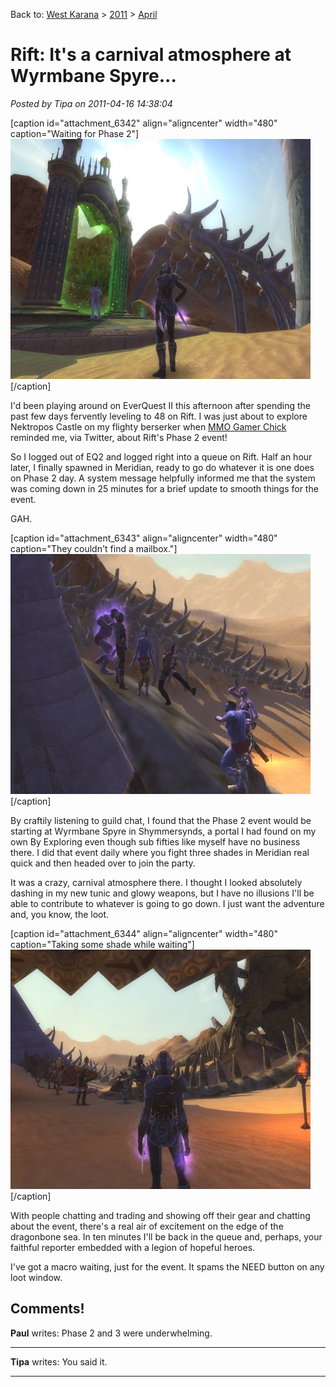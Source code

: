 Back to: [West Karana](/posts/westkarana.md) > [2011](/posts/2011/westkarana.md) > [April](./westkarana.md)
# Rift: It's a carnival atmosphere at Wyrmbane Spyre...

*Posted by Tipa on 2011-04-16 14:38:04*

[caption id="attachment\_6342" align="aligncenter" width="480" caption="Waiting for Phase 2"][![](../../../uploads/2011/04/rift-2011-04-16-15-20-51-13-480x384.jpg "Waiting for Phase 2")](../../../uploads/2011/04/rift-2011-04-16-15-20-51-13.jpg)[/caption]

I'd been playing around on EverQuest II this afternoon after spending the past few days fervently leveling to 48 on Rift. I was just about to explore Nektropos Castle on my flighty berserker when [MMO Gamer Chick](http://mmogamerchick.wordpress.com/) reminded me, via Twitter, about Rift's Phase 2 event!

So I logged out of EQ2 and logged right into a queue on Rift. Half an hour later, I finally spawned in Meridian, ready to go do whatever it is one does on Phase 2 day. A system message helpfully informed me that the system was coming down in 25 minutes for a brief update to smooth things for the event.

GAH.

[caption id="attachment\_6343" align="aligncenter" width="480" caption="They couldn't find a mailbox."][![](../../../uploads/2011/04/rift-2011-04-16-15-21-56-28-480x384.jpg "They couldn't find a mailbox.")](../../../uploads/2011/04/rift-2011-04-16-15-21-56-28.jpg)[/caption]

By craftily listening to guild chat, I found that the Phase 2 event would be starting at Wyrmbane Spyre in Shymmersynds, a portal I had found on my own By Exploring even though sub fifties like myself have no business there. I did that event daily where you fight three shades in Meridian real quick and then headed over to join the party.

It was a crazy, carnival atmosphere there. I thought I looked absolutely dashing in my new tunic and glowy weapons, but I have no illusions I'll be able to contribute to whatever is going to go down. I just want the adventure and, you know, the loot. 

[caption id="attachment\_6344" align="aligncenter" width="480" caption="Taking some shade while waiting"][![](../../../uploads/2011/04/rift-2011-04-16-15-24-20-46-480x383.jpg "Taking some shade while waiting")](../../../uploads/2011/04/rift-2011-04-16-15-24-20-46.jpg)[/caption]

With people chatting and trading and showing off their gear and chatting about the event, there's a real air of excitement on the edge of the dragonbone sea. In ten minutes I'll be back in the queue and, perhaps, your faithful reporter embedded with a legion of hopeful heroes.

I've got a macro waiting, just for the event. It spams the NEED button on any loot window.

## Comments!

**Paul** writes: Phase 2 and 3 were underwhelming.

---

**Tipa** writes: You said it.

---

